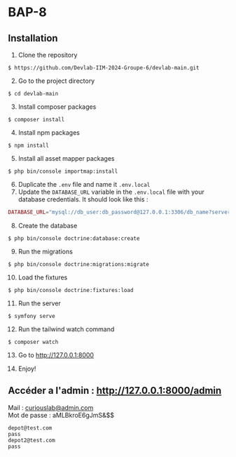 # BAP-8

## Installation
1. Clone the repository
````shell
$ https://github.com/Devlab-IIM-2024-Groupe-6/devlab-main.git
````
2. Go to the project directory
````shell
$ cd devlab-main
````
3. Install composer packages
````shell
$ composer install
````
4. Install npm packages
````shell
$ npm install 
````

5. Install all asset mapper packages
````shell
$ php bin/console importmap:install
````

6. Duplicate the `.env` file and name it `.env.local`
7. Update the `DATABASE_URL` variable in the `.env.local` file with your database credentials. It should look like this : <br>
```php
DATABASE_URL="mysql://db_user:db_password@127.0.0.1:3306/db_name?serverVersion=5.7"
```
8. Create the database
````shell
$ php bin/console doctrine:database:create
````
9. Run the migrations
````shell
$ php bin/console doctrine:migrations:migrate
````

10. Load the fixtures
```shell
$ php bin/console doctrine:fixtures:load
```
11. Run the server
````shell 
$ symfony serve
````
12. Run the tailwind watch command
````shell 
$ composer watch
````
13. Go to http://127.0.0.1:8000

14. Enjoy!

## Accéder a l'admin : http://127.0.0.1:8000/admin <br>

  Mail : curiouslab@admin.com <br>
  Mot de passe : aMLBkroE6gJmS&$$ <br>

  	depot@test.com 
    pass
    depot2@test.com
    pass